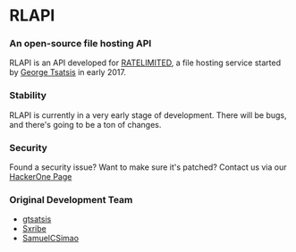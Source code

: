 # RLAPI
### An open-source file hosting API

RLAPI is an API developed for [RATELIMITED](https://ratelimited.me), a file hosting service started by [George Tsatsis](https://github.com/gtsatsis) in early 2017.

### Stability

RLAPI is currently in a very early stage of development. There will be bugs, and there's going to be a ton of changes.

### Security
Found a security issue? Want to make sure it's patched? Contact us via our [HackerOne Page](https://hackerone.com/ratelimited)

### Original Development Team

- [gtsatsis](https://github.com/gtsatsis)
- [Sxribe](https://github.com/Sxribe)
- [SamuelCSimao](https://github.com/samueldcs)
